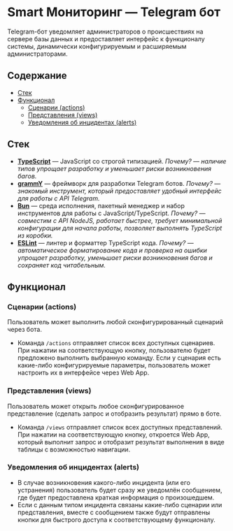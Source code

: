 # Smart Мониторинг — Telegram бот

Telegram-бот уведомляет администраторов о происшествиях на сервере
базы данных и предоставляет интерфейс к функционалу системы, динамически
конфигурируемым и расширяемым администраторами.

## Содержание

- [Стек](#Стек)
- [Функционал](#Функционал)
  - [Сценарии (actions)](#Сценарии-actions)
  - [Представления (views)](#Представления-views)
  - [Уведомления об инцидентах (alerts)](#Уведомления-об-инцидентах-alerts)

## Стек

- **[TypeScript](https://www.typescriptlang.org/)** — JavaScript со строгой типизацией. _Почему? — наличие типов упрощает разработку и уменьшает риски возникновения багов._
- **[grammY](https://grammy.dev/)** — фреймворк для разработки Telegram ботов. _Почему? — знакомый инструмент, который предоставляет удобный интерфейс для работы с API Telegram._
- **[Bun](https://bun.sh/)** — среда исполнения, пакетный менеджер и набор инструментов для работы с JavaScript/TypeScript. _Почему? — совместим с API NodeJS, работает быстрее, требует минимальной конфигурации для начала работы, позволяет выполнять TypeScript из коробки._
- **[ESLint](https://eslint.org/)** — линтер и форматтер TypeScript кода. _Почему? — автоматическое форматирование кода и проверка на ошибки упрощает разработку, уменьшает риски возникновения багов и сохраняет код читабельным._

## Функционал

### Сценарии (actions)

Пользователь может выполнить любой сконфигурированный сценарий через бота.

- Команда `/actions` отправляет список всех доступных сценариев.
  При нажатии на соответствующую кнопку, пользователю будет предложено
  выполнить выбранную команду. Если у сценария есть какие-либо конфигурируемые
  параметры, пользователь может настроить их в интерфейсе через Web App.

### Представления (views)

Пользователь может открыть любое сконфигурированное представление (сделать
запрос и отобразить результат) прямо в боте.

- Команда `/views` отправляет список всех доступных представлений.
  При нажатии на соответствующую кнопку, откроется Web App, который
  выполнит запрос и отобразит результат выполнения в виде таблицы с
  возможностью навигации.

### Уведомления об инцидентах (alerts)

- В случае возникновения какого-либо инцидента (или его устранения) пользователь
  будет сразу же уведомлён сообщением, где будет предоставлена краткая
  информация о произошедшем.
- Если с данным типом инцидента связаны какие-либо сценарии или представления,
  вместе с сообщением также будут отправлены кнопки для быстрого доступа к
  соответствующему функционалу.
